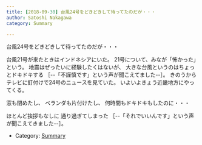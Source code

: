 ```yaml
---
title: [2018-09-30] 台風24号をどきどきして待ってたのだが・・・
author: Satoshi Nakagawa
category: Summary

---
```


台風24号をどきどきして待ってたのだが・・・

 台風21号が来たときはインドネシアにいた。
21号について、みなが「怖かった」という。
地震はぜったいに経験したくはないが、
大きな台風というのはちょっとドキドキする
［--「不謹慎です」という声が聞こえてました--］。
きのうからテレビに釘付けで24号のニュースを見ていた。
いよいよきょう近畿地方にやってくる。

 窓も閉めたし、
ベランダも片付けたし、
何時間もドキドキもしたのに・・・

 ほとんど挨拶もなしに
通り過ぎてしまった
［--「それでいいんです」という声が聞こえてきました--］。

- Category: [Summary](https://merapano.github.io/categories.html#Summary)


